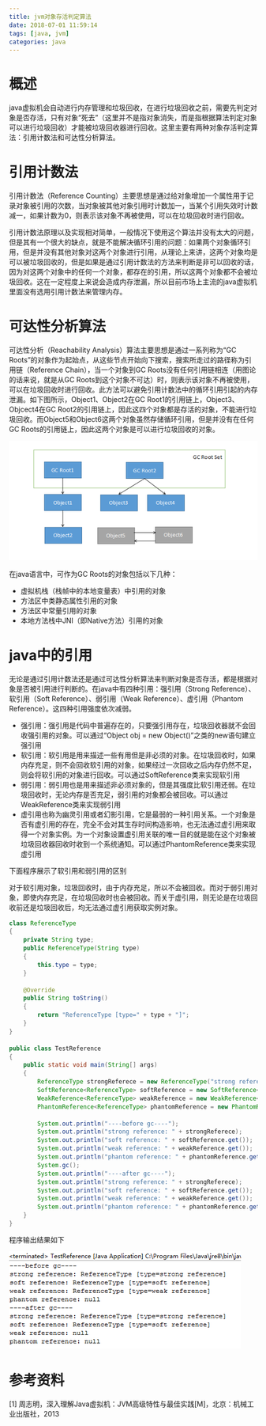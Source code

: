 ```yaml
---
title: jvm对象存活判定算法
date: 2018-07-01 11:59:14
tags: [java, jvm]
categories: java
---
```


# 概述

java虚拟机会自动进行内存管理和垃圾回收，在进行垃圾回收之前，需要先判定对象是否存活，只有对象“死去”（这里并不是指对象消失，而是指根据算法判定对象可以进行垃圾回收）才能被垃圾回收器进行回收。这里主要有两种对象存活判定算法：引用计数法和可达性分析算法。

<!-- more -->

# 引用计数法

引用计数法（Reference Counting）主要思想是通过给对象增加一个属性用于记录对象被引用的次数，当对象被其他对象引用时计数加一，当某个引用失效时计数减一，如果计数为0，则表示该对象不再被使用，可以在垃圾回收时进行回收。

引用计数法原理以及实现相对简单，一般情况下使用这个算法并没有太大的问题，但是其有一个很大的缺点，就是不能解决循环引用的问题：如果两个对象循环引用，但是并没有其他对象对这两个对象进行引用，从理论上来讲，这两个对象均是可以被垃圾回收的，但是如果是通过引用计数法的方法来判断是非可以回收的话，因为对这两个对象中的任何一个对象，都存在的引用，所以这两个对象都不会被垃圾回收。这在一定程度上来说会造成内存泄漏，所以目前市场上主流的java虚拟机里面没有选用引用计数法来管理内存。

# 可达性分析算法

可达性分析（Reachability Analysis）算法主要思想是通过一系列称为“GC Roots”的对象作为起始点，从这些节点开始向下搜索，搜索所走过的路径称为引用链（Reference Chain），当一个对象到GC Roots没有任何引用链相连（用图论的话来说，就是从GC Roots到这个对象不可达）时，则表示该对象不再被使用，可以在垃圾回收时进行回收。此方法可以避免引用计数法中的循环引用引起的内存泄漏。如下图所示，Object1、Object2在GC Root1的引用链上，Object3、Objcect4在GC Root2的引用链上，因此这四个对象都是存活的对象，不能进行垃圾回收。而Object5和Object6这两个对象虽然存储循环引用，但是并没有在任何GC Roots的引用链上，因此这两个对象是可以进行垃圾回收的对象。

![可达性算法图解](/images/jvm/reachabilityAnalysis.png)

在java语言中，可作为GC Roots的对象包括以下几种：

* 虚拟机栈（栈帧中的本地变量表）中引用的对象
* 方法区中类静态属性引用的对象
* 方法区中常量引用的对象
* 本地方法栈中JNI（即Native方法）引用的对象

# java中的引用

无论是通过引用计数法还是通过可达性分析算法来判断对象是否存活，都是根据对象是否被引用进行判断的。在java中有四种引用：强引用（Strong Reference）、软引用（Soft Reference）、弱引用（Weak Reference）、虚引用（Phantom Reference）。这四种引用强度依次减弱。

* 强引用：强引用是代码中普遍存在的，只要强引用存在，垃圾回收器就不会回收强引用的对象。可以通过“Object obj = new Object()”之类的new语句建立强引用
* 软引用：软引用是用来描述一些有用但是非必须的对象。在垃圾回收时，如果内存充足，则不会回收软引用的对象，如果经过一次回收之后内存仍然不足，则会将软引用的对象进行回收。可以通过SoftReference类来实现软引用
* 弱引用：弱引用也是用来描述非必须对象的，但是其强度比软引用还弱。在垃圾回收时，无论内存是否充足，弱引用的对象都会被回收。可以通过WeakReference类来实现弱引用
* 虚引用也称为幽灵引用或者幻影引用，它是最弱的一种引用关系。一个对象是否有虚引用的存在，完全不会对其生存时间构造影响，也无法通过虚引用来取得一个对象实例。为一个对象设置虚引用关联的唯一目的就是能在这个对象被垃圾回收器回收时收到一个系统通知。可以通过PhantomReference类来实现虚引用

下面程序展示了软引用和弱引用的区别

对于软引用对象，垃圾回收时，由于内存充足，所以不会被回收。而对于弱引用对象，即使内存充足，在垃圾回收时也会被回收。而关于虚引用，则无论是在垃圾回收前还是垃圾回收后，均无法通过虚引用获取实例对象。

```java
class ReferenceType
{
    private String type;
    public ReferenceType(String type)
    {
        this.type = type;
    }
    
    @Override
    public String toString()
    {
        return "ReferenceType [type=" + type + "]";
    }
}

public class TestReference
{
    public static void main(String[] args)
    {
        ReferenceType strongReferece = new ReferenceType("strong reference");
        SoftReference<ReferenceType> softReference = new SoftReference<ReferenceType>(new ReferenceType("soft reference"));
        WeakReference<ReferenceType> weakReference = new WeakReference<ReferenceType>(new ReferenceType("weak reference"));
        PhantomReference<ReferenceType> phantomReference = new PhantomReference<ReferenceType>(new ReferenceType("phantom reference"), null);
        
        System.out.println("----before gc----");
        System.out.println("strong reference: " + strongReferece);
        System.out.println("soft reference: " + softReference.get());
        System.out.println("weak reference: " + weakReference.get());
        System.out.println("phantom reference: " + phantomReference.get());
        System.gc();
        System.out.println("----after gc----");
        System.out.println("strong reference: " + strongReferece);
        System.out.println("soft reference: " + softReference.get());
        System.out.println("weak reference: " + weakReference.get());
        System.out.println("phantom reference: " + phantomReference.get());
    }
}
```

程序输出结果如下

![引用例子输出结果](/images/jvm/referenceSampleOutput.png)

# 参考资料

[1] 周志明，深入理解Java虚拟机：JVM高级特性与最佳实践[M]，北京：机械工业出版社，2013